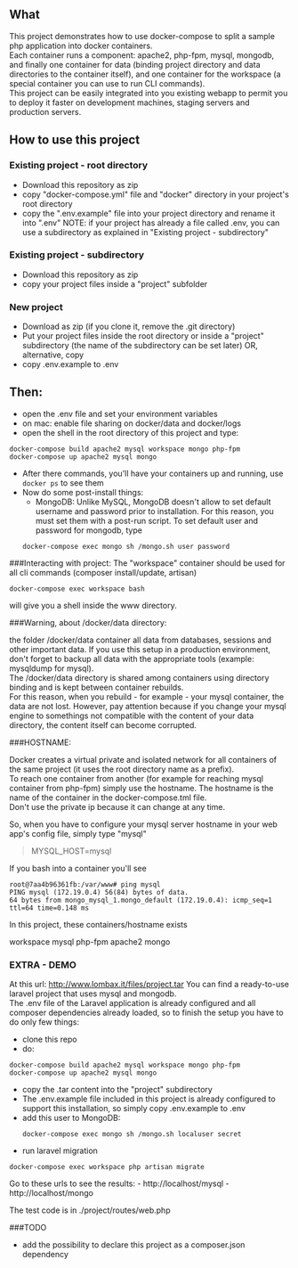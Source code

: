 What
-----------------------

This project demonstrates how to use docker-compose to split a sample php application into docker containers.  
Each container runs a component: apache2, php-fpm, mysql, mongodb, and finally one container for data (binding project directory and data directories to the container itself), and one container for the workspace (a special container you can use to run CLI commands).  
This project can be easily integrated into you existing webapp to permit you to deploy it faster on development machines, staging servers and production servers.

How to use this project
-----------------------

### Existing project - root directory
- Download this repository as zip
- copy "docker-compose.yml" file and "docker" directory in your project's root directory
- copy the ".env.example" file into your project directory and rename it into ".env"
	NOTE: if your project has already a file called .env, you can use a subdirectory as explained in "Existing project - subdirectory"

### Existing project - subdirectory
- Download this repository as zip
- copy your project files inside a "project" subfolder

### New project
- Download as zip (if you clone it, remove the .git directory)
- Put your project files inside the root directory or inside a "project" subdirectory (the name of the subdirectory can be set later) OR, alternative, copy 
- copy .env.example to .env

## Then:
- open the .env file and set your environment variables
- on mac: enable file sharing on docker/data and docker/logs
- open the shell in the root directory of this project and type:

```
docker-compose build apache2 mysql workspace mongo php-fpm
docker-compose up apache2 mysql mongo
```

- After there commands, you'll have your containers up and running, use `docker ps` to see them
- Now do some post-install things:
	- MongoDB: Unlike MySQL, MongoDB doesn't allow to set default username and password prior to installation. For this reason, you must set them with a post-run script. To set default user and password for mongodb, type
	```
	docker-compose exec mongo sh /mongo.sh user password
	```

###Interacting with project:
The "workspace" container should be used for all cli commands (composer install/update, artisan)

```
docker-compose exec workspace bash
```

will give you a shell inside the www directory.


###Warning, about /docker/data directory:

the folder /docker/data container all data from databases, sessions and other important data.
If you use this setup in a production environment, don't forget to backup all data with the appropriate tools (example: mysqldump for mysql).   
The /docker/data directory is shared among containers using directory binding and is kept between container rebuilds.   
For this reason, when you rebuild - for example - your mysql container, the data are not lost. However, pay attention because if you change your mysql engine to somethings not compatible with the content of your data directory, the content itself can become corrupted.  

###HOSTNAME:

Docker creates a virtual private and isolated network for all containers of the same project (it uses the root directory name as a prefix).  
To reach one container from another (for example for reaching mysql container from php-fpm) simply use the hostname.
The hostname is the name of the container in the docker-compose.tml file.  
Don't use the private ip because it can change at any time.  

So, when you have to configure your mysql server hostname in your web app's config file, simply type "mysql"

> MYSQL_HOST=mysql

If you bash into a container you'll see 

```
root@7aa4b96361fb:/var/www# ping mysql
PING mysql (172.19.0.4) 56(84) bytes of data.
64 bytes from mongo_mysql_1.mongo_default (172.19.0.4): icmp_seq=1 ttl=64 time=0.148 ms
```

In this project, these containers/hostname exists

workspace
mysql
php-fpm
apache2
mongo

### EXTRA - DEMO
At this url: http://www.lombax.it/files/project.tar
You can find a ready-to-use laravel project that uses mysql and mongodb.  
The .env file of the Laravel application is already configured and all composer dependencies already loaded, so to finish the setup you have to do only few things:

- clone this repo
- do: 
```
docker-compose build apache2 mysql workspace mongo php-fpm
docker-compose up apache2 mysql mongo
```
- copy the .tar content into the "project" subdirectory
- The .env.example file included in this project is already configured to support this installation, so simply copy .env.example to .env
- add this user to MongoDB:
	```
	docker-compose exec mongo sh /mongo.sh localuser secret
	```
- run laravel migration
```
docker-compose exec workspace php artisan migrate
```

Go to these urls to see the results:
	- http://localhost/mysql
	- http://localhost/mongo

The test code is in ./project/routes/web.php


###TODO
- add the possibility to declare this project as a composer.json dependency